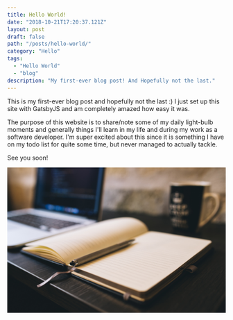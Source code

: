 ```yaml
---
title: Hello World!
date: "2018-10-21T17:20:37.121Z"
layout: post
draft: false
path: "/posts/hello-world/"
category: "Hello"
tags:
  - "Hello World"
  - "blog"
description: "My first-ever blog post! And Hopefully not the last."
---
```


This is my first-ever blog post and hopefully not the last :) I just set up this site with GatsbyJS and am completely amazed how easy it was. 

The purpose of this website is to share/note some of my daily light-bulb moments and generally things I'll learn in my life and during my work as a software developer.
I'm super excited about this since it is something I have on my todo list for quite some time, but never managed to actually tackle. 

See you soon!

![Notebook, Notebook and Coffee](./1.jpg)